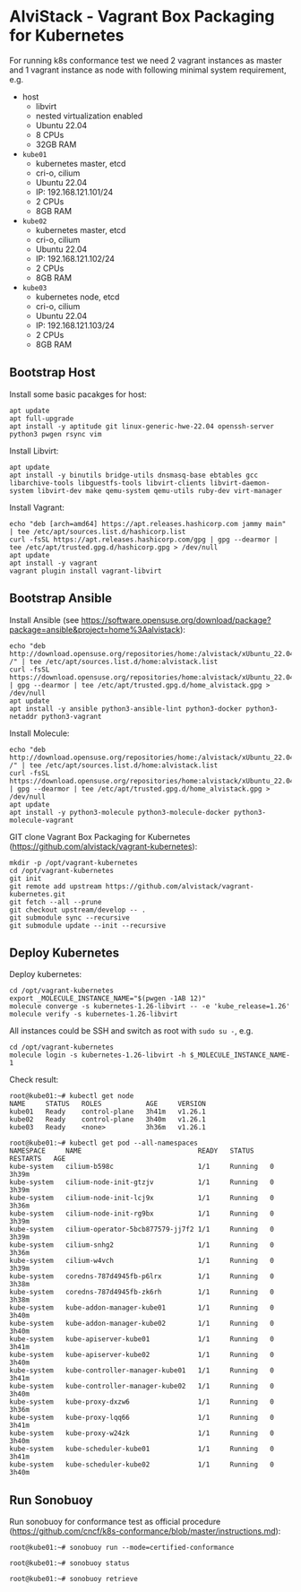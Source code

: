 # AlviStack - Vagrant Box Packaging for Kubernetes

For running k8s conformance test we need 2 vagrant instances as master
and 1 vagrant instance as node with following minimal system
requirement, e.g.

-   host
    -   libvirt
    -   nested virtualization enabled
    -   Ubuntu 22.04
    -   8 CPUs
    -   32GB RAM
-   `kube01`
    -   kubernetes master, etcd
    -   cri-o, cilium
    -   Ubuntu 22.04
    -   IP: 192.168.121.101/24
    -   2 CPUs
    -   8GB RAM
-   `kube02`
    -   kubernetes master, etcd
    -   cri-o, cilium
    -   Ubuntu 22.04
    -   IP: 192.168.121.102/24
    -   2 CPUs
    -   8GB RAM
-   `kube03`
    -   kubernetes node, etcd
    -   cri-o, cilium
    -   Ubuntu 22.04
    -   IP: 192.168.121.103/24
    -   2 CPUs
    -   8GB RAM

## Bootstrap Host

Install some basic pacakges for host:

    apt update
    apt full-upgrade
    apt install -y aptitude git linux-generic-hwe-22.04 openssh-server python3 pwgen rsync vim

Install Libvirt:

    apt update
    apt install -y binutils bridge-utils dnsmasq-base ebtables gcc libarchive-tools libguestfs-tools libvirt-clients libvirt-daemon-system libvirt-dev make qemu-system qemu-utils ruby-dev virt-manager

Install Vagrant:

    echo "deb [arch=amd64] https://apt.releases.hashicorp.com jammy main" | tee /etc/apt/sources.list.d/hashicorp.list
    curl -fsSL https://apt.releases.hashicorp.com/gpg | gpg --dearmor | tee /etc/apt/trusted.gpg.d/hashicorp.gpg > /dev/null
    apt update
    apt install -y vagrant
    vagrant plugin install vagrant-libvirt

## Bootstrap Ansible

Install Ansible (see
<https://software.opensuse.org/download/package?package=ansible&project=home%3Aalvistack>):

    echo "deb http://download.opensuse.org/repositories/home:/alvistack/xUbuntu_22.04/ /" | tee /etc/apt/sources.list.d/home:alvistack.list
    curl -fsSL https://download.opensuse.org/repositories/home:alvistack/xUbuntu_22.04/Release.key | gpg --dearmor | tee /etc/apt/trusted.gpg.d/home_alvistack.gpg > /dev/null
    apt update
    apt install -y ansible python3-ansible-lint python3-docker python3-netaddr python3-vagrant

Install Molecule:

    echo "deb http://download.opensuse.org/repositories/home:/alvistack/xUbuntu_22.04/ /" | tee /etc/apt/sources.list.d/home:alvistack.list
    curl -fsSL https://download.opensuse.org/repositories/home:alvistack/xUbuntu_22.04/Release.key | gpg --dearmor | tee /etc/apt/trusted.gpg.d/home_alvistack.gpg > /dev/null
    apt update
    apt install -y python3-molecule python3-molecule-docker python3-molecule-vagrant

GIT clone Vagrant Box Packaging for Kubernetes
(<https://github.com/alvistack/vagrant-kubernetes>):

    mkdir -p /opt/vagrant-kubernetes
    cd /opt/vagrant-kubernetes
    git init
    git remote add upstream https://github.com/alvistack/vagrant-kubernetes.git
    git fetch --all --prune
    git checkout upstream/develop -- .
    git submodule sync --recursive
    git submodule update --init --recursive

## Deploy Kubernetes

Deploy kubernetes:

    cd /opt/vagrant-kubernetes
    export _MOLECULE_INSTANCE_NAME="$(pwgen -1AB 12)"
    molecule converge -s kubernetes-1.26-libvirt -- -e 'kube_release=1.26'
    molecule verify -s kubernetes-1.26-libvirt

All instances could be SSH and switch as root with `sudo su -`, e.g.

    cd /opt/vagrant-kubernetes
    molecule login -s kubernetes-1.26-libvirt -h $_MOLECULE_INSTANCE_NAME-1

Check result:

    root@kube01:~# kubectl get node
    NAME     STATUS   ROLES           AGE     VERSION
    kube01   Ready    control-plane   3h41m   v1.26.1
    kube02   Ready    control-plane   3h40m   v1.26.1
    kube03   Ready    <none>          3h36m   v1.26.1

    root@kube01:~# kubectl get pod --all-namespaces
    NAMESPACE     NAME                             READY   STATUS    RESTARTS   AGE
    kube-system   cilium-b598c                     1/1     Running   0          3h39m
    kube-system   cilium-node-init-gtzjv           1/1     Running   0          3h39m
    kube-system   cilium-node-init-lcj9x           1/1     Running   0          3h36m
    kube-system   cilium-node-init-rg9bx           1/1     Running   0          3h39m
    kube-system   cilium-operator-5bcb877579-jj7f2 1/1     Running   0          3h39m
    kube-system   cilium-snhg2                     1/1     Running   0          3h36m
    kube-system   cilium-w4vch                     1/1     Running   0          3h39m
    kube-system   coredns-787d4945fb-p6lrx         1/1     Running   0          3h38m
    kube-system   coredns-787d4945fb-zk6rh         1/1     Running   0          3h38m
    kube-system   kube-addon-manager-kube01        1/1     Running   0          3h40m
    kube-system   kube-addon-manager-kube02        1/1     Running   0          3h40m
    kube-system   kube-apiserver-kube01            1/1     Running   0          3h41m
    kube-system   kube-apiserver-kube02            1/1     Running   0          3h40m
    kube-system   kube-controller-manager-kube01   1/1     Running   0          3h41m
    kube-system   kube-controller-manager-kube02   1/1     Running   0          3h40m
    kube-system   kube-proxy-dxzw6                 1/1     Running   0          3h36m
    kube-system   kube-proxy-lqq66                 1/1     Running   0          3h41m
    kube-system   kube-proxy-w24zk                 1/1     Running   0          3h40m
    kube-system   kube-scheduler-kube01            1/1     Running   0          3h41m
    kube-system   kube-scheduler-kube02            1/1     Running   0          3h40m

## Run Sonobuoy

Run sonobuoy for conformance test as official procedure
(<https://github.com/cncf/k8s-conformance/blob/master/instructions.md>):

    root@kube01:~# sonobuoy run --mode=certified-conformance

    root@kube01:~# sonobuoy status

    root@kube01:~# sonobuoy retrieve
